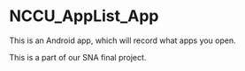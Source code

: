 NCCU_AppList_App
================

This is an Android app, which will record what apps you open.

This is a part of our SNA final project.
